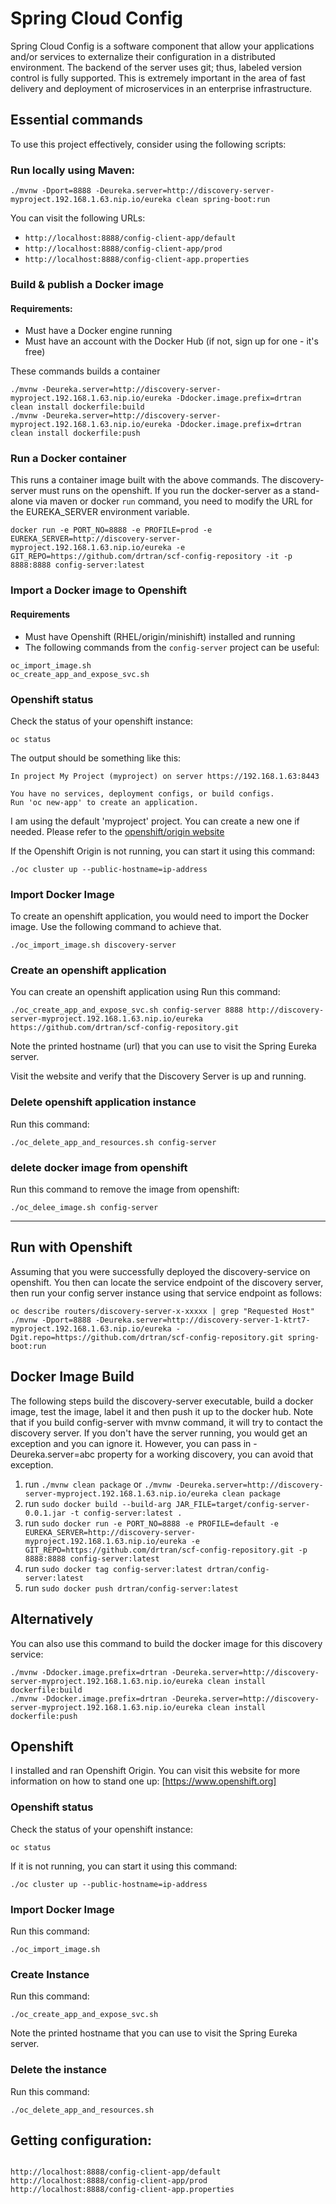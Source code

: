 # Spring Cloud Config

Spring Cloud Config is a software component that allow your applications and/or services to externalize their configuration in a distributed environment. The backend of the server uses git; thus, labeled version control is fully supported. This is extremely important in the area of fast delivery and deployment of microservices in an enterprise infrastructure.

## Essential commands

To use this project effectively, consider using the following scripts:

### Run locally using Maven:

```
./mvnw -Dport=8888 -Deureka.server=http://discovery-server-myproject.192.168.1.63.nip.io/eureka clean spring-boot:run
```

You can visit the following URLs: 

- `http://localhost:8888/config-client-app/default`
- `http://localhost:8888/config-client-app/prod`
- `http://localhost:8888/config-client-app.properties`

### Build & publish a Docker image

#### Requirements:

- Must have a Docker engine running
- Must have an account with the Docker Hub (if not, sign up for one - it's free)

These commands builds a container

```
./mvnw -Deureka.server=http://discovery-server-myproject.192.168.1.63.nip.io/eureka -Ddocker.image.prefix=drtran clean install dockerfile:build
./mvnw -Deureka.server=http://discovery-server-myproject.192.168.1.63.nip.io/eureka -Ddocker.image.prefix=drtran clean install dockerfile:push
```

### Run a Docker container

This runs a container image built with the above commands. The discovery-server must runs on the openshift. If you run the docker-server as a stand-alone via maven or docker `run` command, you need to modify the URL for the EUREKA_SERVER environment variable.

```
docker run -e PORT_NO=8888 -e PROFILE=prod -e EUREKA_SERVER=http://discovery-server-myproject.192.168.1.63.nip.io/eureka -e GIT_REPO=https://github.com/drtran/scf-config-repository -it -p 8888:8888 config-server:latest
```

### Import a Docker image to Openshift

#### Requirements
- Must have Openshift (RHEL/origin/minishift) installed and running
- The following commands from the `config-server` project can be useful:

```
oc_import_image.sh
oc_create_app_and_expose_svc.sh
```

### Openshift status

Check the status of your openshift instance:

``` 
oc status 
```

The output should be something like this:

```
In project My Project (myproject) on server https://192.168.1.63:8443

You have no services, deployment configs, or build configs.
Run 'oc new-app' to create an application.

```
I am using the default 'myproject' project. You can create a new one if needed. Please refer to the [openshift/origin website](http://www.openshift.org)

If the Openshift Origin is not running, you can start it using this command: 

```
./oc cluster up --public-hostname=ip-address
```

### Import Docker Image

To create an openshift application, you would need to import the Docker image. Use the following command to achieve that.

```
./oc_import_image.sh discovery-server
```

### Create an openshift application

You can create an openshift application using 
Run this command:

```
./oc_create_app_and_expose_svc.sh config-server 8888 http://discovery-server-myproject.192.168.1.63.nip.io/eureka https://github.com/drtran/scf-config-repository.git
```

Note the printed hostname (url) that you can use to visit the Spring Eureka server.

Visit the website and verify that the Discovery Server is up and running.

### Delete openshift application instance

Run this command:

```
./oc_delete_app_and_resources.sh config-server
```

### delete docker image from openshift

Run this command to remove the image from openshift:

```
./oc_delee_image.sh config-server
```

---
 

## Run with Openshift

Assuming that you were successfully deployed the discovery-service on openshift. You then can locate the service endpoint of the discovery server, then run your config server instance using that service endpoint as follows:

```
oc describe routers/discovery-server-x-xxxxx | grep "Requested Host"
./mvnw -Dport=8888 -Deureka.server=http://discovery-server-1-ktrt7-myproject.192.168.1.63.nip.io/eureka -Dgit.repo=https://github.com/drtran/scf-config-repository.git spring-boot:run
```

## Docker Image Build

The following steps build the discovery-server executable, build a docker image, test the image, label it and then push it up to the docker hub. Note that if you build config-server with mvnw command, it will try to contact the discovery server. If you don't have the server running, you would get an exception and you can ignore it. However, you can pass in -Deureka.server=abc property for a working discovery, you can avoid that exception.

1. run `./mvnw clean package` or `./mvnw -Deureka.server=http://discovery-server-myproject.192.168.1.63.nip.io/eureka clean package`
2. run `sudo docker build --build-arg JAR_FILE=target/config-server-0.0.1.jar -t config-server:latest .`
3. run `sudo docker run -e PORT_NO=8888 -e PROFILE=default -e EUREKA_SERVER=http://discovery-server-myproject.192.168.1.63.nip.io/eureka -e GIT_REPO=https://github.com/drtran/scf-config-repository.git -p 8888:8888 config-server:latest`
4. run `sudo docker tag config-server:latest drtran/config-server:latest`
5. run `sudo docker push drtran/config-server:latest`

## Alternatively

You can also use this command to build the docker image for this discovery service:

```
./mvnw -Ddocker.image.prefix=drtran -Deureka.server=http://discovery-server-myproject.192.168.1.63.nip.io/eureka clean install dockerfile:build
./mvnw -Ddocker.image.prefix=drtran -Deureka.server=http://discovery-server-myproject.192.168.1.63.nip.io/eureka clean install dockerfile:push
```

## Openshift

I installed and ran Openshift Origin. You can visit this website for more information on how to stand one up: [https://www.openshift.org] 

### Openshift status

Check the status of your openshift instance:

``` 
oc status 
```

If it is not running, you can start it using this command: 

```
./oc cluster up --public-hostname=ip-address
```

### Import Docker Image

Run this command:

```
./oc_import_image.sh
```

### Create Instance

Run this command:

```
./oc_create_app_and_expose_svc.sh
```
Note the printed hostname that you can use to visit the Spring Eureka server.

### Delete the instance

Run this command:

```
./oc_delete_app_and_resources.sh
```


## Getting configuration:

```

http://localhost:8888/config-client-app/default
http://localhost:8888/config-client-app/prod
http://localhost:8888/config-client-app.properties

```











